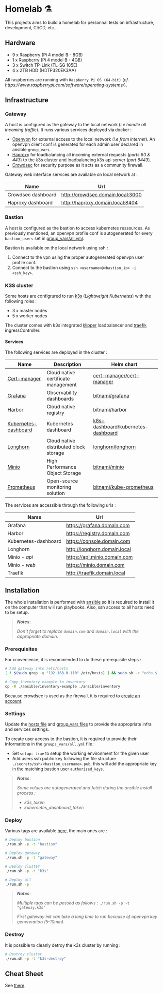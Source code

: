 # Homelab :alembic:

This projects aims to build a homelab for personnal tests on infrastructure, development, CI/CD, etc...

## Hardware

- 9 x Raspberry (Pi 4 model B - 8GB)
- 1 x Raspberry (Pi 4 model B - 4GB)
- 3 x Switch TP-Link (TL-SG 105E)
- 4 x 2TB HDD (HDTP320EK3AA)

All raspberries are running with `Raspberry Pi OS (64-bit)` (*cf. <https://www.raspberrypi.com/software/operating-systems/>*).

## Infrastructure

### Gateway

A host is configured as the gateway to the local network (*i.e handle all incoming traffic*). It runs various services deployed via docker :

- [Openvpn](https://openvpn.net/) for external access to the local network (*i.e from internet*). An openvpn client conf is generated for each admin user declared in ansible `group_vars`.
- [Haproxy](https://www.haproxy.org/) for loadbalancing all incoming external requests (*ports 80 & 443*) to the k3s cluster and loadbalancing k3s api server (*port 6443*).
- [Crowdsec](https://www.crowdsec.net/) for security purpose as it acts as a community firewall.

Gateway web interface services are available on local network at :

| Name               | Url                                 |
| ------------------ | ----------------------------------- |
| Crowdsec dashboard | <http://crowdsec.domain.local:3000> |
| Haproxy dashboard  | <http://haproxy.domain.local:8404>  |

### Bastion

A host is configured as the bastion to access kubernetes ressources. As previously mentioned, an openvpn profile conf is autogenerated for every `bastion_users` set in [group_vars/all.yml](./ansible/inventory-example/group_vars/bastion.yml).

Bastion is available on the local network using ssh :

1. Connect to the vpn using the proper autogenerated openvpn user profile conf.
2. Connect to the bastion using `ssh <username>@<bastion_ip> -i <ssh_key>`.


### K3S cluster

Some hosts are configrured to run [k3s](https://k3s.io) (*Lightweight Kubernetes*) with the following roles :
- 3 x master nodes
- 5 x worker nodes

The cluster comes with k3s integrated [klipper](https://github.com/k3s-io/klipper-lb) loadbalancer and [traefik](https://traefik.io/) ingressController.

#### Services

The following services are deployed in the cluster :

| Name                                                            | Description                            | Helm chart                                                                                                    |
| --------------------------------------------------------------- | -------------------------------------- | ------------------------------------------------------------------------------------------------------------- |
| [Cert-manager](https://cert-manager.io/)                        | Cloud native certificate management    | [cert-manager/cert-manager](https://artifacthub.io/packages/helm/cert-manager/cert-manager)                   |
| [Grafana](https://grafana.com/)                                 | Observability dashboards               | [bitnami/grafana](https://artifacthub.io/packages/helm/bitnami/grafana)                                       |
| [Harbor](https://goharbor.io/)                                  | Cloud native registry                  | [bitnami/harbor](https://artifacthub.io/packages/helm/bitnami/harbor)                                         |
| [Kubernetes-dashboard](https://github.com/kubernetes/dashboard) | Kubernetes dashboard                   | [k8s-dashboard/kubernetes-dashboard](https://artifacthub.io/packages/helm/k8s-dashboard/kubernetes-dashboard) |
| [Longhorn](https://longhorn.io/)                                | Cloud native distributed block storage | [longhorn/longhorn](https://artifacthub.io/packages/helm/longhorn/longhorn)                                   |
| [Minio](https://min.io/)                                        | High Performance Object Storage        | [bitnami/minio](https://artifacthub.io/packages/helm/bitnami/minio)                                           |
| [Prometheus](https://prometheus.io/)                            | Open-source monitoring solution        | [bitnami/kube-prometheus](https://artifacthub.io/packages/helm/bitnami/kube-prometheus)                       |

The services are accessible through the following urls :

| Name                 | Url                            |
| -------------------- | ------------------------------ |
| Grafana              | <https://grafana.domain.com>   |
| Harbor               | <https://registry.domain.com>  |
| Kubernetes-dashboard | <https://console.domain.com>   |
| Longhorn             | <http://longhorn.domain.local> |
| Minio *- api*        | <https://api.minio.domain.com> |
| Minio *- web*        | <https://minio.domain.com>     |
| Traefik              | <http://traefik.domain.local>  |

## Installation

The whole installation is performed with [ansible](https://www.ansible.com/) so it is required to install it on the computer that will run playbooks. Also, ssh access to all hosts need to be setup.

> __*Notes*__: 
> 
> *Don't forget to replace `domain.com` and `domain.local` with the appropriate domain.*

### Prerequisites

For convenience, it is recommended to do these prerequisite steps :

```sh
# Add gateway into /etc/hosts
[ ! $(sudo grep -q "192.168.0.110" /etc/hosts) ] && sudo sh -c "echo $'\n# Homelab\n192.168.0.110   crowdsec.domain.local haproxy.domain.local longhorn.domain.local traefik.domain.local' >> /etc/hosts"

# Copy inventory example to inventory
cp -R ./ansible/inventory-example ./ansible/inventory
```

Because crowdsec is used as the firewall, it is required to [create an account](https://app.crowdsec.net/).

### Settings

Update the [hosts file](./ansible/inventory-example/hosts.yml) and [group_vars files](./ansible/inventory-example/group_vars/) to provide the appropriate infra and services settings.

To create user access to the bastion, it is required to provide their informations in the `groups_vars/all.yml` file :
- Set `setup: true` to setup the working environment for the given user
- Add users ssh public key following the file structure `./secrets/ssh/<bastion_username>.pub`, this will add the appropriate key in the matching bastion user `authorized_keys`.

> __*Notes*__: 
> 
> *Some values are autogenerated and fetch during the ansible install process :*
> - *k3s_token*
> - *kubernetes_dashboard_token*

### Deploy

Various tags are available [here](./ansible/inventory-example/hosts.yml), the main ones are :

```sh
# Deploy bastion
./run.sh -p -t "bastion"

# Deploy gateway
./run.sh -p -t "gateway"

# Deploy cluster
./run.sh -p -t "k3s"

# Deploy all
./run.sh -p
```

> __*Notes*__: 
> 
> *Multiple tags can be passed as follows :* `./run.sh -p -t "gateway,k3s"`
> 
> *First gateway init can take a long time to run because of openvpn key genereration (5-10min).*

### Destroy

It is possible to cleanly detroy the k3s cluster by running :

```sh
# Destroy cluster
./run.sh -p -t "k3s-destroy"
```

## Cheat Sheet

See [there](./docs/cheat-sheet.md).
